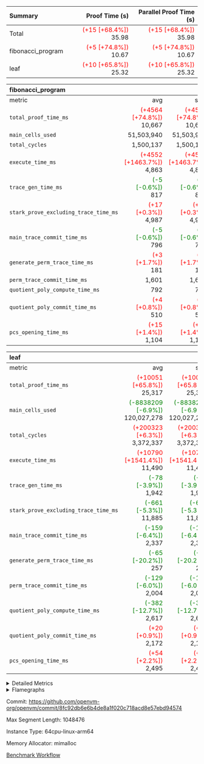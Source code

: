 | Summary | Proof Time (s) | Parallel Proof Time (s) |
|:---|---:|---:|
| Total | <span style='color: red'>(+15 [+68.4%])</span> 35.98 | <span style='color: red'>(+15 [+68.4%])</span> 35.98 |
| fibonacci_program | <span style='color: red'>(+5 [+74.8%])</span> 10.67 | <span style='color: red'>(+5 [+74.8%])</span> 10.67 |
| leaf | <span style='color: red'>(+10 [+65.8%])</span> 25.32 | <span style='color: red'>(+10 [+65.8%])</span> 25.32 |


| fibonacci_program |||||
|:---|---:|---:|---:|---:|
|metric|avg|sum|max|min|
| `total_proof_time_ms ` | <span style='color: red'>(+4564 [+74.8%])</span> 10,667 | <span style='color: red'>(+4564 [+74.8%])</span> 10,667 | <span style='color: red'>(+4564 [+74.8%])</span> 10,667 | <span style='color: red'>(+4564 [+74.8%])</span> 10,667 |
| `main_cells_used     ` |  51,503,940 |  51,503,940 |  51,503,940 |  51,503,940 |
| `total_cycles        ` |  1,500,137 |  1,500,137 |  1,500,137 |  1,500,137 |
| `execute_time_ms     ` | <span style='color: red'>(+4552 [+1463.7%])</span> 4,863 | <span style='color: red'>(+4552 [+1463.7%])</span> 4,863 | <span style='color: red'>(+4552 [+1463.7%])</span> 4,863 | <span style='color: red'>(+4552 [+1463.7%])</span> 4,863 |
| `trace_gen_time_ms   ` | <span style='color: green'>(-5 [-0.6%])</span> 817 | <span style='color: green'>(-5 [-0.6%])</span> 817 | <span style='color: green'>(-5 [-0.6%])</span> 817 | <span style='color: green'>(-5 [-0.6%])</span> 817 |
| `stark_prove_excluding_trace_time_ms` | <span style='color: red'>(+17 [+0.3%])</span> 4,987 | <span style='color: red'>(+17 [+0.3%])</span> 4,987 | <span style='color: red'>(+17 [+0.3%])</span> 4,987 | <span style='color: red'>(+17 [+0.3%])</span> 4,987 |
| `main_trace_commit_time_ms` | <span style='color: green'>(-5 [-0.6%])</span> 796 | <span style='color: green'>(-5 [-0.6%])</span> 796 | <span style='color: green'>(-5 [-0.6%])</span> 796 | <span style='color: green'>(-5 [-0.6%])</span> 796 |
| `generate_perm_trace_time_ms` | <span style='color: red'>(+3 [+1.7%])</span> 181 | <span style='color: red'>(+3 [+1.7%])</span> 181 | <span style='color: red'>(+3 [+1.7%])</span> 181 | <span style='color: red'>(+3 [+1.7%])</span> 181 |
| `perm_trace_commit_time_ms` |  1,601 |  1,601 |  1,601 |  1,601 |
| `quotient_poly_compute_time_ms` |  792 |  792 |  792 |  792 |
| `quotient_poly_commit_time_ms` | <span style='color: red'>(+4 [+0.8%])</span> 510 | <span style='color: red'>(+4 [+0.8%])</span> 510 | <span style='color: red'>(+4 [+0.8%])</span> 510 | <span style='color: red'>(+4 [+0.8%])</span> 510 |
| `pcs_opening_time_ms ` | <span style='color: red'>(+15 [+1.4%])</span> 1,104 | <span style='color: red'>(+15 [+1.4%])</span> 1,104 | <span style='color: red'>(+15 [+1.4%])</span> 1,104 | <span style='color: red'>(+15 [+1.4%])</span> 1,104 |

| leaf |||||
|:---|---:|---:|---:|---:|
|metric|avg|sum|max|min|
| `total_proof_time_ms ` | <span style='color: red'>(+10051 [+65.8%])</span> 25,317 | <span style='color: red'>(+10051 [+65.8%])</span> 25,317 | <span style='color: red'>(+10051 [+65.8%])</span> 25,317 | <span style='color: red'>(+10051 [+65.8%])</span> 25,317 |
| `main_cells_used     ` | <span style='color: green'>(-8838209 [-6.9%])</span> 120,027,278 | <span style='color: green'>(-8838209 [-6.9%])</span> 120,027,278 | <span style='color: green'>(-8838209 [-6.9%])</span> 120,027,278 | <span style='color: green'>(-8838209 [-6.9%])</span> 120,027,278 |
| `total_cycles        ` | <span style='color: red'>(+200323 [+6.3%])</span> 3,372,337 | <span style='color: red'>(+200323 [+6.3%])</span> 3,372,337 | <span style='color: red'>(+200323 [+6.3%])</span> 3,372,337 | <span style='color: red'>(+200323 [+6.3%])</span> 3,372,337 |
| `execute_time_ms     ` | <span style='color: red'>(+10790 [+1541.4%])</span> 11,490 | <span style='color: red'>(+10790 [+1541.4%])</span> 11,490 | <span style='color: red'>(+10790 [+1541.4%])</span> 11,490 | <span style='color: red'>(+10790 [+1541.4%])</span> 11,490 |
| `trace_gen_time_ms   ` | <span style='color: green'>(-78 [-3.9%])</span> 1,942 | <span style='color: green'>(-78 [-3.9%])</span> 1,942 | <span style='color: green'>(-78 [-3.9%])</span> 1,942 | <span style='color: green'>(-78 [-3.9%])</span> 1,942 |
| `stark_prove_excluding_trace_time_ms` | <span style='color: green'>(-661 [-5.3%])</span> 11,885 | <span style='color: green'>(-661 [-5.3%])</span> 11,885 | <span style='color: green'>(-661 [-5.3%])</span> 11,885 | <span style='color: green'>(-661 [-5.3%])</span> 11,885 |
| `main_trace_commit_time_ms` | <span style='color: green'>(-159 [-6.4%])</span> 2,337 | <span style='color: green'>(-159 [-6.4%])</span> 2,337 | <span style='color: green'>(-159 [-6.4%])</span> 2,337 | <span style='color: green'>(-159 [-6.4%])</span> 2,337 |
| `generate_perm_trace_time_ms` | <span style='color: green'>(-65 [-20.2%])</span> 257 | <span style='color: green'>(-65 [-20.2%])</span> 257 | <span style='color: green'>(-65 [-20.2%])</span> 257 | <span style='color: green'>(-65 [-20.2%])</span> 257 |
| `perm_trace_commit_time_ms` | <span style='color: green'>(-129 [-6.0%])</span> 2,004 | <span style='color: green'>(-129 [-6.0%])</span> 2,004 | <span style='color: green'>(-129 [-6.0%])</span> 2,004 | <span style='color: green'>(-129 [-6.0%])</span> 2,004 |
| `quotient_poly_compute_time_ms` | <span style='color: green'>(-382 [-12.7%])</span> 2,617 | <span style='color: green'>(-382 [-12.7%])</span> 2,617 | <span style='color: green'>(-382 [-12.7%])</span> 2,617 | <span style='color: green'>(-382 [-12.7%])</span> 2,617 |
| `quotient_poly_commit_time_ms` | <span style='color: red'>(+20 [+0.9%])</span> 2,172 | <span style='color: red'>(+20 [+0.9%])</span> 2,172 | <span style='color: red'>(+20 [+0.9%])</span> 2,172 | <span style='color: red'>(+20 [+0.9%])</span> 2,172 |
| `pcs_opening_time_ms ` | <span style='color: red'>(+54 [+2.2%])</span> 2,495 | <span style='color: red'>(+54 [+2.2%])</span> 2,495 | <span style='color: red'>(+54 [+2.2%])</span> 2,495 | <span style='color: red'>(+54 [+2.2%])</span> 2,495 |



<details>
<summary>Detailed Metrics</summary>

| group | num_segments | keygen_time_ms | commit_exe_time_ms |
| --- | --- | --- | --- |
| fibonacci_program | 1 | 348 | 6 | 

| group | air_name | quotient_deg | interactions | constraints |
| --- | --- | --- | --- | --- |
| fibonacci_program | AccessAdapterAir<16> | 2 | 5 | 14 | 
| fibonacci_program | AccessAdapterAir<2> | 2 | 5 | 14 | 
| fibonacci_program | AccessAdapterAir<32> | 2 | 5 | 14 | 
| fibonacci_program | AccessAdapterAir<4> | 2 | 5 | 14 | 
| fibonacci_program | AccessAdapterAir<64> | 2 | 5 | 14 | 
| fibonacci_program | AccessAdapterAir<8> | 2 | 5 | 14 | 
| fibonacci_program | BitwiseOperationLookupAir<8> | 2 | 2 | 4 | 
| fibonacci_program | MemoryMerkleAir<8> | 2 | 4 | 40 | 
| fibonacci_program | PersistentBoundaryAir<8> | 2 | 3 | 6 | 
| fibonacci_program | PhantomAir | 2 | 3 | 5 | 
| fibonacci_program | Poseidon2PeripheryAir<BabyBearParameters>, 1> | 2 | 1 | 286 | 
| fibonacci_program | ProgramAir | 1 | 1 | 4 | 
| fibonacci_program | RangeTupleCheckerAir<2> | 1 | 1 | 4 | 
| fibonacci_program | VariableRangeCheckerAir | 1 | 1 | 4 | 
| fibonacci_program | VmAirWrapper<Rv32BaseAluAdapterAir, BaseAluCoreAir<4, 8> | 2 | 19 | 43 | 
| fibonacci_program | VmAirWrapper<Rv32BaseAluAdapterAir, LessThanCoreAir<4, 8> | 2 | 17 | 39 | 
| fibonacci_program | VmAirWrapper<Rv32BaseAluAdapterAir, ShiftCoreAir<4, 8> | 2 | 23 | 90 | 
| fibonacci_program | VmAirWrapper<Rv32BranchAdapterAir, BranchEqualCoreAir<4> | 2 | 11 | 25 | 
| fibonacci_program | VmAirWrapper<Rv32BranchAdapterAir, BranchLessThanCoreAir<4, 8> | 2 | 13 | 41 | 
| fibonacci_program | VmAirWrapper<Rv32CondRdWriteAdapterAir, Rv32JalLuiCoreAir> | 2 | 10 | 22 | 
| fibonacci_program | VmAirWrapper<Rv32HintStoreAdapterAir, Rv32HintStoreCoreAir> | 2 | 15 | 17 | 
| fibonacci_program | VmAirWrapper<Rv32JalrAdapterAir, Rv32JalrCoreAir> | 2 | 16 | 20 | 
| fibonacci_program | VmAirWrapper<Rv32LoadStoreAdapterAir, LoadSignExtendCoreAir<4, 8> | 2 | 18 | 33 | 
| fibonacci_program | VmAirWrapper<Rv32LoadStoreAdapterAir, LoadStoreCoreAir<4> | 2 | 17 | 38 | 
| fibonacci_program | VmAirWrapper<Rv32MultAdapterAir, DivRemCoreAir<4, 8> | 2 | 25 | 88 | 
| fibonacci_program | VmAirWrapper<Rv32MultAdapterAir, MulHCoreAir<4, 8> | 2 | 24 | 38 | 
| fibonacci_program | VmAirWrapper<Rv32MultAdapterAir, MultiplicationCoreAir<4, 8> | 2 | 19 | 26 | 
| fibonacci_program | VmAirWrapper<Rv32RdWriteAdapterAir, Rv32AuipcCoreAir> | 2 | 11 | 15 | 
| fibonacci_program | VmConnectorAir | 2 | 3 | 9 | 
| leaf | AccessAdapterAir<2> | 4 | 5 | 12 | 
| leaf | AccessAdapterAir<4> | 4 | 5 | 12 | 
| leaf | AccessAdapterAir<8> | 4 | 5 | 12 | 
| leaf | FriReducedOpeningAir | 4 | 35 | 59 | 
| leaf | NativePoseidon2Air<BabyBearParameters>, 1> | 4 | 31 | 302 | 
| leaf | PhantomAir | 4 | 3 | 4 | 
| leaf | ProgramAir | 1 | 1 | 4 | 
| leaf | VariableRangeCheckerAir | 1 | 1 | 4 | 
| leaf | VmAirWrapper<BranchNativeAdapterAir, BranchEqualCoreAir<1> | 2 | 11 | 23 | 
| leaf | VmAirWrapper<JalNativeAdapterAir, JalCoreAir> | 4 | 7 | 6 | 
| leaf | VmAirWrapper<NativeAdapterAir<2, 0>, PublicValuesCoreAir> | 4 | 11 | 23 | 
| leaf | VmAirWrapper<NativeAdapterAir<2, 1>, FieldArithmeticCoreAir> | 4 | 15 | 23 | 
| leaf | VmAirWrapper<NativeLoadStoreAdapterAir<1>, NativeLoadStoreCoreAir<1> | 4 | 15 | 24 | 
| leaf | VmAirWrapper<NativeVectorizedAdapterAir<4>, FieldExtensionCoreAir> | 4 | 15 | 23 | 
| leaf | VmConnectorAir | 4 | 3 | 8 | 
| leaf | VolatileBoundaryAir | 4 | 4 | 16 | 

| group | air_name | dsl_ir | idx | opcode | cells_used |
| --- | --- | --- | --- | --- | --- |
| leaf | <BranchNativeAdapterAir,BranchEqualCoreAir<1>> | AssertEqE | 0 | BNE | 5,704 | 
| leaf | <BranchNativeAdapterAir,BranchEqualCoreAir<1>> | AssertEqEI | 0 | BNE | 92 | 
| leaf | <BranchNativeAdapterAir,BranchEqualCoreAir<1>> | AssertEqF | 0 | BNE | 248,216 | 
| leaf | <BranchNativeAdapterAir,BranchEqualCoreAir<1>> | AssertEqV | 0 | BNE | 24,679 | 
| leaf | <BranchNativeAdapterAir,BranchEqualCoreAir<1>> | AssertEqVI | 0 | BNE | 5,543 | 
| leaf | <BranchNativeAdapterAir,BranchEqualCoreAir<1>> | AssertNeVI | 0 | BEQ | 23 | 
| leaf | <BranchNativeAdapterAir,BranchEqualCoreAir<1>> | For | 0 | BNE | 3,140,903 | 
| leaf | <BranchNativeAdapterAir,BranchEqualCoreAir<1>> | IfEq | 0 | BNE | 2,110,112 | 
| leaf | <BranchNativeAdapterAir,BranchEqualCoreAir<1>> | IfEqI | 0 | BNE | 1,557,790 | 
| leaf | <BranchNativeAdapterAir,BranchEqualCoreAir<1>> | IfNe | 0 | BEQ | 408,043 | 
| leaf | <BranchNativeAdapterAir,BranchEqualCoreAir<1>> | IfNeI | 0 | BEQ | 21,643 | 
| leaf | <BranchNativeAdapterAir,BranchEqualCoreAir<1>> | ZipFor | 0 | BNE | 7,132,714 | 
| leaf | <JalNativeAdapterAir,JalCoreAir> |  | 0 | JAL | 10 | 
| leaf | <JalNativeAdapterAir,JalCoreAir> | For | 0 | JAL | 121,580 | 
| leaf | <JalNativeAdapterAir,JalCoreAir> | IfEqI | 0 | JAL | 301,190 | 
| leaf | <JalNativeAdapterAir,JalCoreAir> | IfNe | 0 | JAL | 10 | 
| leaf | <JalNativeAdapterAir,JalCoreAir> | ZipFor | 0 | JAL | 326,740 | 
| leaf | <NativeAdapterAir<2, 0>,PublicValuesCoreAir> | Publish | 0 | PUBLISH | 828 | 
| leaf | <NativeAdapterAir<2, 1>,FieldArithmeticCoreAir> | AddEFI | 0 | ADD | 18,480 | 
| leaf | <NativeAdapterAir<2, 1>,FieldArithmeticCoreAir> | AddEI | 0 | ADD | 829,560 | 
| leaf | <NativeAdapterAir<2, 1>,FieldArithmeticCoreAir> | AddF | 0 | ADD | 39,990 | 
| leaf | <NativeAdapterAir<2, 1>,FieldArithmeticCoreAir> | AddFI | 0 | ADD | 1,298,040 | 
| leaf | <NativeAdapterAir<2, 1>,FieldArithmeticCoreAir> | AddV | 0 | ADD | 2,181,540 | 
| leaf | <NativeAdapterAir<2, 1>,FieldArithmeticCoreAir> | AddVI | 0 | ADD | 8,243,340 | 
| leaf | <NativeAdapterAir<2, 1>,FieldArithmeticCoreAir> | Alloc | 0 | ADD | 1,720,860 | 
| leaf | <NativeAdapterAir<2, 1>,FieldArithmeticCoreAir> | Alloc | 0 | MUL | 1,024,500 | 
| leaf | <NativeAdapterAir<2, 1>,FieldArithmeticCoreAir> | CastFV | 0 | ADD | 30 | 
| leaf | <NativeAdapterAir<2, 1>,FieldArithmeticCoreAir> | DivFIN | 0 | DIV | 3,840 | 
| leaf | <NativeAdapterAir<2, 1>,FieldArithmeticCoreAir> | For | 0 | ADD | 3,732,090 | 
| leaf | <NativeAdapterAir<2, 1>,FieldArithmeticCoreAir> | LoadE | 0 | ADD | 332,640 | 
| leaf | <NativeAdapterAir<2, 1>,FieldArithmeticCoreAir> | LoadE | 0 | MUL | 332,640 | 
| leaf | <NativeAdapterAir<2, 1>,FieldArithmeticCoreAir> | LoadF | 0 | ADD | 345,360 | 
| leaf | <NativeAdapterAir<2, 1>,FieldArithmeticCoreAir> | LoadF | 0 | MUL | 236,490 | 
| leaf | <NativeAdapterAir<2, 1>,FieldArithmeticCoreAir> | LoadHeapPtr | 0 | ADD | 30 | 
| leaf | <NativeAdapterAir<2, 1>,FieldArithmeticCoreAir> | LoadV | 0 | ADD | 1,378,470 | 
| leaf | <NativeAdapterAir<2, 1>,FieldArithmeticCoreAir> | LoadV | 0 | MUL | 1,146,180 | 
| leaf | <NativeAdapterAir<2, 1>,FieldArithmeticCoreAir> | MulEF | 0 | MUL | 113,760 | 
| leaf | <NativeAdapterAir<2, 1>,FieldArithmeticCoreAir> | MulEFI | 0 | MUL | 15,000 | 
| leaf | <NativeAdapterAir<2, 1>,FieldArithmeticCoreAir> | MulF | 0 | MUL | 2,510,010 | 
| leaf | <NativeAdapterAir<2, 1>,FieldArithmeticCoreAir> | MulFI | 0 | MUL | 40,590 | 
| leaf | <NativeAdapterAir<2, 1>,FieldArithmeticCoreAir> | MulVI | 0 | MUL | 1,144,620 | 
| leaf | <NativeAdapterAir<2, 1>,FieldArithmeticCoreAir> | NegE | 0 | MUL | 5,160 | 
| leaf | <NativeAdapterAir<2, 1>,FieldArithmeticCoreAir> | StoreE | 0 | ADD | 231,840 | 
| leaf | <NativeAdapterAir<2, 1>,FieldArithmeticCoreAir> | StoreE | 0 | MUL | 231,840 | 
| leaf | <NativeAdapterAir<2, 1>,FieldArithmeticCoreAir> | StoreF | 0 | ADD | 234,870 | 
| leaf | <NativeAdapterAir<2, 1>,FieldArithmeticCoreAir> | StoreF | 0 | MUL | 21,960 | 
| leaf | <NativeAdapterAir<2, 1>,FieldArithmeticCoreAir> | StoreHeapPtr | 0 | ADD | 30 | 
| leaf | <NativeAdapterAir<2, 1>,FieldArithmeticCoreAir> | StoreV | 0 | ADD | 612,480 | 
| leaf | <NativeAdapterAir<2, 1>,FieldArithmeticCoreAir> | StoreV | 0 | MUL | 495,060 | 
| leaf | <NativeAdapterAir<2, 1>,FieldArithmeticCoreAir> | SubEF | 0 | SUB | 161,820 | 
| leaf | <NativeAdapterAir<2, 1>,FieldArithmeticCoreAir> | SubEFI | 0 | ADD | 10,320 | 
| leaf | <NativeAdapterAir<2, 1>,FieldArithmeticCoreAir> | SubEI | 0 | ADD | 12,960 | 
| leaf | <NativeAdapterAir<2, 1>,FieldArithmeticCoreAir> | SubFI | 0 | SUB | 39,990 | 
| leaf | <NativeAdapterAir<2, 1>,FieldArithmeticCoreAir> | SubV | 0 | SUB | 446,640 | 
| leaf | <NativeAdapterAir<2, 1>,FieldArithmeticCoreAir> | SubVI | 0 | SUB | 30,000 | 
| leaf | <NativeAdapterAir<2, 1>,FieldArithmeticCoreAir> | SubVIN | 0 | SUB | 25,200 | 
| leaf | <NativeAdapterAir<2, 1>,FieldArithmeticCoreAir> | UnsafeCastVF | 0 | ADD | 600 | 
| leaf | <NativeAdapterAir<2, 1>,FieldArithmeticCoreAir> | ZipFor | 0 | ADD | 9,880,020 | 
| leaf | <NativeLoadStoreAdapterAir<1>,NativeLoadStoreCoreAir<1>> |  | 0 | STOREW | 31 | 
| leaf | <NativeLoadStoreAdapterAir<1>,NativeLoadStoreCoreAir<1>> | AddEFFI | 0 | LOADW | 5,456 | 
| leaf | <NativeLoadStoreAdapterAir<1>,NativeLoadStoreCoreAir<1>> | AddEFFI | 0 | STOREW | 16,368 | 
| leaf | <NativeLoadStoreAdapterAir<1>,NativeLoadStoreCoreAir<1>> | Alloc | 0 | LOADW | 1,778,222 | 
| leaf | <NativeLoadStoreAdapterAir<1>,NativeLoadStoreCoreAir<1>> | DivEIN | 0 | STOREW | 6,696 | 
| leaf | <NativeLoadStoreAdapterAir<1>,NativeLoadStoreCoreAir<1>> | For | 0 | LOADW | 280,147 | 
| leaf | <NativeLoadStoreAdapterAir<1>,NativeLoadStoreCoreAir<1>> | For | 0 | STOREW | 96,751 | 
| leaf | <NativeLoadStoreAdapterAir<1>,NativeLoadStoreCoreAir<1>> | ImmE | 0 | STOREW | 99,448 | 
| leaf | <NativeLoadStoreAdapterAir<1>,NativeLoadStoreCoreAir<1>> | ImmF | 0 | STOREW | 1,448,971 | 
| leaf | <NativeLoadStoreAdapterAir<1>,NativeLoadStoreCoreAir<1>> | ImmV | 0 | STOREW | 601,958 | 
| leaf | <NativeLoadStoreAdapterAir<1>,NativeLoadStoreCoreAir<1>> | LoadE | 0 | LOADW | 2,710,392 | 
| leaf | <NativeLoadStoreAdapterAir<1>,NativeLoadStoreCoreAir<1>> | LoadF | 0 | LOADW | 3,405,474 | 
| leaf | <NativeLoadStoreAdapterAir<1>,NativeLoadStoreCoreAir<1>> | LoadV | 0 | LOADW | 7,570,386 | 
| leaf | <NativeLoadStoreAdapterAir<1>,NativeLoadStoreCoreAir<1>> | MulEI | 0 | STOREW | 189,224 | 
| leaf | <NativeLoadStoreAdapterAir<1>,NativeLoadStoreCoreAir<1>> | StoreE | 0 | STOREW | 1,823,172 | 
| leaf | <NativeLoadStoreAdapterAir<1>,NativeLoadStoreCoreAir<1>> | StoreF | 0 | STOREW | 3,384,704 | 
| leaf | <NativeLoadStoreAdapterAir<1>,NativeLoadStoreCoreAir<1>> | StoreHintWord | 0 | SHINTW | 7,118,964 | 
| leaf | <NativeLoadStoreAdapterAir<1>,NativeLoadStoreCoreAir<1>> | StoreV | 0 | STOREW | 2,021,448 | 
| leaf | <NativeLoadStoreAdapterAir<1>,NativeLoadStoreCoreAir<1>> | SubEF | 0 | LOADW | 501,642 | 
| leaf | <NativeLoadStoreAdapterAir<1>,NativeLoadStoreCoreAir<1>> | ZipFor | 0 | LOADW | 1,255,097 | 
| leaf | <NativeVectorizedAdapterAir<4>,FieldExtensionCoreAir> | AddE | 0 | FE4ADD | 497,320 | 
| leaf | <NativeVectorizedAdapterAir<4>,FieldExtensionCoreAir> | DivE | 0 | BBE4DIV | 248,560 | 
| leaf | <NativeVectorizedAdapterAir<4>,FieldExtensionCoreAir> | DivEIN | 0 | BBE4DIV | 2,160 | 
| leaf | <NativeVectorizedAdapterAir<4>,FieldExtensionCoreAir> | MulE | 0 | BBE4MUL | 341,400 | 
| leaf | <NativeVectorizedAdapterAir<4>,FieldExtensionCoreAir> | MulEI | 0 | BBE4MUL | 61,040 | 
| leaf | <NativeVectorizedAdapterAir<4>,FieldExtensionCoreAir> | SubE | 0 | FE4SUB | 132,240 | 
| leaf | Arc<BabyBearParameters>, 1> | Poseidon2CompressBabyBear | 0 | COMP_POS2 | 6,025,620 | 
| leaf | Arc<BabyBearParameters>, 1> | Poseidon2PermuteBabyBear | 0 | PERM_POS2 | 3,218,652 | 
| leaf | FriReducedOpeningAir | FriReducedOpening | 0 | FRI_REDUCED_OPENING | 7,547,904 | 
| leaf | PhantomAir | CT-ExtractPublicValuesCommit | 0 | PHANTOM | 12 | 
| leaf | PhantomAir | CT-InitializePcsConst | 0 | PHANTOM | 12 | 
| leaf | PhantomAir | CT-ReadProofsFromInput | 0 | PHANTOM | 12 | 
| leaf | PhantomAir | CT-VerifyProofs | 0 | PHANTOM | 12 | 
| leaf | PhantomAir | CT-compute-reduced-opening | 0 | PHANTOM | 4,032 | 
| leaf | PhantomAir | CT-exp-reverse-bits-len | 0 | PHANTOM | 41,328 | 
| leaf | PhantomAir | CT-poseidon2-hash | 0 | PHANTOM | 23,688 | 
| leaf | PhantomAir | CT-poseidon2-hash-ext | 0 | PHANTOM | 10,080 | 
| leaf | PhantomAir | CT-poseidon2-hash-setup | 0 | PHANTOM | 744,912 | 
| leaf | PhantomAir | CT-single-reduced-opening-eval | 0 | PHANTOM | 64,008 | 
| leaf | PhantomAir | CT-stage-c-build-rounds | 0 | PHANTOM | 12 | 
| leaf | PhantomAir | CT-stage-d-verifier-verify | 0 | PHANTOM | 12 | 
| leaf | PhantomAir | CT-stage-d-verify-pcs | 0 | PHANTOM | 12 | 
| leaf | PhantomAir | CT-stage-e-verify-constraints | 0 | PHANTOM | 12 | 
| leaf | PhantomAir | CT-verify-batch | 0 | PHANTOM | 4,032 | 
| leaf | PhantomAir | CT-verify-batch-ext | 0 | PHANTOM | 10,080 | 
| leaf | PhantomAir | CT-verify-batch-reduce-fast | 0 | PHANTOM | 33,768 | 
| leaf | PhantomAir | CT-verify-batch-reduce-fast-setup | 0 | PHANTOM | 33,768 | 
| leaf | PhantomAir | CT-verify-query | 0 | PHANTOM | 504 | 
| leaf | PhantomAir | HintBitsF | 0 | PHANTOM | 258 | 
| leaf | PhantomAir | HintInputVec | 0 | PHANTOM | 139,272 | 

| group | air_name | dsl_ir | opcode | segment | cells_used |
| --- | --- | --- | --- | --- | --- |
| fibonacci_program | <Rv32BaseAluAdapterAir,BaseAluCoreAir<4, 8>> |  | ADD | 0 | 32,401,620 | 
| fibonacci_program | <Rv32BaseAluAdapterAir,BaseAluCoreAir<4, 8>> |  | AND | 0 | 72 | 
| fibonacci_program | <Rv32BaseAluAdapterAir,BaseAluCoreAir<4, 8>> |  | OR | 0 | 36 | 
| fibonacci_program | <Rv32BaseAluAdapterAir,BaseAluCoreAir<4, 8>> |  | SUB | 0 | 144 | 
| fibonacci_program | <Rv32BaseAluAdapterAir,BaseAluCoreAir<4, 8>> |  | XOR | 0 | 72 | 
| fibonacci_program | <Rv32BaseAluAdapterAir,LessThanCoreAir<4, 8>> |  | SLTU | 0 | 11,100,074 | 
| fibonacci_program | <Rv32BaseAluAdapterAir,ShiftCoreAir<4, 8>> |  | SLL | 0 | 106 | 
| fibonacci_program | <Rv32BranchAdapterAir,BranchEqualCoreAir<4>> |  | BEQ | 0 | 2,600,104 | 
| fibonacci_program | <Rv32BranchAdapterAir,BranchEqualCoreAir<4>> |  | BNE | 0 | 2,600,130 | 
| fibonacci_program | <Rv32BranchAdapterAir,BranchLessThanCoreAir<4, 8>> |  | BGEU | 0 | 96 | 
| fibonacci_program | <Rv32BranchAdapterAir,BranchLessThanCoreAir<4, 8>> |  | BLTU | 0 | 64 | 
| fibonacci_program | <Rv32CondRdWriteAdapterAir,Rv32JalLuiCoreAir> |  | JAL | 0 | 1,800,018 | 
| fibonacci_program | <Rv32CondRdWriteAdapterAir,Rv32JalLuiCoreAir> |  | LUI | 0 | 162 | 
| fibonacci_program | <Rv32HintStoreAdapterAir,Rv32HintStoreCoreAir> |  | HINT_STOREW | 0 | 78 | 
| fibonacci_program | <Rv32JalrAdapterAir,Rv32JalrCoreAir> |  | JALR | 0 | 364 | 
| fibonacci_program | <Rv32LoadStoreAdapterAir,LoadStoreCoreAir<4>> |  | LOADW | 0 | 520 | 
| fibonacci_program | <Rv32LoadStoreAdapterAir,LoadStoreCoreAir<4>> |  | STOREW | 0 | 600 | 
| fibonacci_program | <Rv32RdWriteAdapterAir,Rv32AuipcCoreAir> |  | AUIPC | 0 | 168 | 
| fibonacci_program | PhantomAir |  | PHANTOM | 0 | 12 | 

| group | air_name | idx | rows | prep_cols | perm_cols | main_cols | cells |
| --- | --- | --- | --- | --- | --- | --- | --- |
| leaf | AccessAdapterAir<2> | 0 | 524,288 |  | 16 | 11 | 14,155,776 | 
| leaf | AccessAdapterAir<4> | 0 | 262,144 |  | 16 | 13 | 7,602,176 | 
| leaf | AccessAdapterAir<8> | 0 | 65,536 |  | 16 | 17 | 2,162,688 | 
| leaf | FriReducedOpeningAir | 0 | 131,072 |  | 76 | 64 | 18,350,080 | 
| leaf | NativePoseidon2Air<BabyBearParameters>, 1> | 0 | 32,768 |  | 36 | 348 | 12,582,912 | 
| leaf | PhantomAir | 0 | 262,144 |  | 8 | 6 | 3,670,016 | 
| leaf | ProgramAir | 0 | 131,072 |  | 8 | 10 | 2,359,296 | 
| leaf | VariableRangeCheckerAir | 0 | 262,144 | 2 | 8 | 1 | 2,359,296 | 
| leaf | VmAirWrapper<BranchNativeAdapterAir, BranchEqualCoreAir<1> | 0 | 1,048,576 |  | 28 | 23 | 53,477,376 | 
| leaf | VmAirWrapper<JalNativeAdapterAir, JalCoreAir> | 0 | 131,072 |  | 12 | 10 | 2,883,584 | 
| leaf | VmAirWrapper<NativeAdapterAir<2, 0>, PublicValuesCoreAir> | 0 | 64 |  | 16 | 23 | 2,496 | 
| leaf | VmAirWrapper<NativeAdapterAir<2, 1>, FieldArithmeticCoreAir> | 0 | 2,097,152 |  | 20 | 30 | 104,857,600 | 
| leaf | VmAirWrapper<NativeLoadStoreAdapterAir<1>, NativeLoadStoreCoreAir<1> | 0 | 2,097,152 |  | 20 | 31 | 106,954,752 | 
| leaf | VmAirWrapper<NativeVectorizedAdapterAir<4>, FieldExtensionCoreAir> | 0 | 32,768 |  | 20 | 40 | 1,966,080 | 
| leaf | VmConnectorAir | 0 | 2 | 1 | 8 | 4 | 24 | 
| leaf | VolatileBoundaryAir | 0 | 524,288 |  | 8 | 11 | 9,961,472 | 

| group | air_name | segment | rows | prep_cols | perm_cols | main_cols | cells |
| --- | --- | --- | --- | --- | --- | --- | --- |
| fibonacci_program | AccessAdapterAir<8> | 0 | 64 |  | 24 | 17 | 2,624 | 
| fibonacci_program | BitwiseOperationLookupAir<8> | 0 | 65,536 | 3 | 8 | 2 | 655,360 | 
| fibonacci_program | MemoryMerkleAir<8> | 0 | 512 |  | 20 | 32 | 26,624 | 
| fibonacci_program | PersistentBoundaryAir<8> | 0 | 64 |  | 12 | 20 | 2,048 | 
| fibonacci_program | PhantomAir | 0 | 2 |  | 12 | 6 | 36 | 
| fibonacci_program | Poseidon2PeripheryAir<BabyBearParameters>, 1> | 0 | 256 |  | 8 | 300 | 78,848 | 
| fibonacci_program | ProgramAir | 0 | 4,096 |  | 8 | 10 | 73,728 | 
| fibonacci_program | RangeTupleCheckerAir<2> | 0 | 524,288 | 2 | 8 | 1 | 4,718,592 | 
| fibonacci_program | VariableRangeCheckerAir | 0 | 262,144 | 2 | 8 | 1 | 2,359,296 | 
| fibonacci_program | VmAirWrapper<Rv32BaseAluAdapterAir, BaseAluCoreAir<4, 8> | 0 | 1,048,576 |  | 80 | 36 | 121,634,816 | 
| fibonacci_program | VmAirWrapper<Rv32BaseAluAdapterAir, LessThanCoreAir<4, 8> | 0 | 524,288 |  | 40 | 37 | 40,370,176 | 
| fibonacci_program | VmAirWrapper<Rv32BaseAluAdapterAir, ShiftCoreAir<4, 8> | 0 | 2 |  | 52 | 53 | 210 | 
| fibonacci_program | VmAirWrapper<Rv32BranchAdapterAir, BranchEqualCoreAir<4> | 0 | 262,144 |  | 48 | 26 | 19,398,656 | 
| fibonacci_program | VmAirWrapper<Rv32BranchAdapterAir, BranchLessThanCoreAir<4, 8> | 0 | 8 |  | 56 | 32 | 704 | 
| fibonacci_program | VmAirWrapper<Rv32CondRdWriteAdapterAir, Rv32JalLuiCoreAir> | 0 | 131,072 |  | 44 | 18 | 8,126,464 | 
| fibonacci_program | VmAirWrapper<Rv32HintStoreAdapterAir, Rv32HintStoreCoreAir> | 0 | 4 |  | 36 | 26 | 248 | 
| fibonacci_program | VmAirWrapper<Rv32JalrAdapterAir, Rv32JalrCoreAir> | 0 | 16 |  | 36 | 28 | 1,024 | 
| fibonacci_program | VmAirWrapper<Rv32LoadStoreAdapterAir, LoadStoreCoreAir<4> | 0 | 32 |  | 72 | 40 | 3,584 | 
| fibonacci_program | VmAirWrapper<Rv32RdWriteAdapterAir, Rv32AuipcCoreAir> | 0 | 16 |  | 28 | 21 | 784 | 
| fibonacci_program | VmConnectorAir | 0 | 2 | 1 | 12 | 4 | 32 | 

| group | chip_name | idx | rows_used |
| --- | --- | --- | --- |
| leaf | <BranchNativeAdapterAir,BranchEqualCoreAir<1>> | 0 | 637,194 | 
| leaf | <JalNativeAdapterAir,JalCoreAir> | 0 | 74,953 | 
| leaf | <NativeAdapterAir<2, 0>,PublicValuesCoreAir> | 0 | 36 | 
| leaf | <NativeAdapterAir<2, 1>,FieldArithmeticCoreAir> | 0 | 1,304,295 | 
| leaf | <NativeLoadStoreAdapterAir<1>,NativeLoadStoreCoreAir<1>> | 0 | 1,106,922 | 
| leaf | <NativeVectorizedAdapterAir<4>,FieldExtensionCoreAir> | 0 | 32,068 | 
| leaf | AccessAdapter<2> | 0 | 368,890 | 
| leaf | AccessAdapter<4> | 0 | 184,698 | 
| leaf | AccessAdapter<8> | 0 | 55,694 | 
| leaf | Arc<BabyBearParameters>, 1> | 0 | 26,564 | 
| leaf | Boundary | 0 | 385,038 | 
| leaf | FriReducedOpeningAir | 0 | 117,936 | 
| leaf | PhantomAir | 0 | 184,971 | 
| leaf | ProgramChip | 0 | 90,072 | 
| leaf | VariableRangeCheckerAir | 0 | 262,144 | 
| leaf | VmConnectorAir | 0 | 2 | 

| group | chip_name | segment | rows_used |
| --- | --- | --- | --- |
| fibonacci_program | <Rv32BaseAluAdapterAir,BaseAluCoreAir<4, 8>> | 0 | 900,054 | 
| fibonacci_program | <Rv32BaseAluAdapterAir,LessThanCoreAir<4, 8>> | 0 | 300,002 | 
| fibonacci_program | <Rv32BaseAluAdapterAir,ShiftCoreAir<4, 8>> | 0 | 2 | 
| fibonacci_program | <Rv32BranchAdapterAir,BranchEqualCoreAir<4>> | 0 | 200,009 | 
| fibonacci_program | <Rv32BranchAdapterAir,BranchLessThanCoreAir<4, 8>> | 0 | 5 | 
| fibonacci_program | <Rv32CondRdWriteAdapterAir,Rv32JalLuiCoreAir> | 0 | 100,010 | 
| fibonacci_program | <Rv32HintStoreAdapterAir,Rv32HintStoreCoreAir> | 0 | 3 | 
| fibonacci_program | <Rv32JalrAdapterAir,Rv32JalrCoreAir> | 0 | 13 | 
| fibonacci_program | <Rv32LoadStoreAdapterAir,LoadStoreCoreAir<4>> | 0 | 28 | 
| fibonacci_program | <Rv32RdWriteAdapterAir,Rv32AuipcCoreAir> | 0 | 9 | 
| fibonacci_program | AccessAdapter<8> | 0 | 36 | 
| fibonacci_program | Arc<BabyBearParameters>, 1> | 0 | 228 | 
| fibonacci_program | BitwiseOperationLookupAir<8> | 0 | 65,536 | 
| fibonacci_program | Boundary | 0 | 36 | 
| fibonacci_program | Merkle | 0 | 280 | 
| fibonacci_program | PhantomAir | 0 | 2 | 
| fibonacci_program | ProgramChip | 0 | 3,275 | 
| fibonacci_program | RangeTupleCheckerAir<2> | 0 | 524,288 | 
| fibonacci_program | VariableRangeCheckerAir | 0 | 262,144 | 
| fibonacci_program | VmConnectorAir | 0 | 2 | 

| group | dsl_ir | idx | opcode | frequency |
| --- | --- | --- | --- | --- |
| leaf |  | 0 | JAL | 1 | 
| leaf |  | 0 | STOREW | 2 | 
| leaf | AddE | 0 | FE4ADD | 12,433 | 
| leaf | AddEFFI | 0 | LOADW | 176 | 
| leaf | AddEFFI | 0 | STOREW | 528 | 
| leaf | AddEFI | 0 | ADD | 616 | 
| leaf | AddEI | 0 | ADD | 27,652 | 
| leaf | AddF | 0 | ADD | 1,333 | 
| leaf | AddFI | 0 | ADD | 43,268 | 
| leaf | AddV | 0 | ADD | 72,718 | 
| leaf | AddVI | 0 | ADD | 274,778 | 
| leaf | Alloc | 0 | ADD | 57,362 | 
| leaf | Alloc | 0 | LOADW | 57,362 | 
| leaf | Alloc | 0 | MUL | 34,150 | 
| leaf | AssertEqE | 0 | BNE | 248 | 
| leaf | AssertEqEI | 0 | BNE | 4 | 
| leaf | AssertEqF | 0 | BNE | 10,792 | 
| leaf | AssertEqV | 0 | BNE | 1,073 | 
| leaf | AssertEqVI | 0 | BNE | 241 | 
| leaf | AssertNeVI | 0 | BEQ | 1 | 
| leaf | CT-ExtractPublicValuesCommit | 0 | PHANTOM | 2 | 
| leaf | CT-InitializePcsConst | 0 | PHANTOM | 2 | 
| leaf | CT-ReadProofsFromInput | 0 | PHANTOM | 2 | 
| leaf | CT-VerifyProofs | 0 | PHANTOM | 2 | 
| leaf | CT-compute-reduced-opening | 0 | PHANTOM | 672 | 
| leaf | CT-exp-reverse-bits-len | 0 | PHANTOM | 6,888 | 
| leaf | CT-poseidon2-hash | 0 | PHANTOM | 3,948 | 
| leaf | CT-poseidon2-hash-ext | 0 | PHANTOM | 1,680 | 
| leaf | CT-poseidon2-hash-setup | 0 | PHANTOM | 124,152 | 
| leaf | CT-single-reduced-opening-eval | 0 | PHANTOM | 10,668 | 
| leaf | CT-stage-c-build-rounds | 0 | PHANTOM | 2 | 
| leaf | CT-stage-d-verifier-verify | 0 | PHANTOM | 2 | 
| leaf | CT-stage-d-verify-pcs | 0 | PHANTOM | 2 | 
| leaf | CT-stage-e-verify-constraints | 0 | PHANTOM | 2 | 
| leaf | CT-verify-batch | 0 | PHANTOM | 672 | 
| leaf | CT-verify-batch-ext | 0 | PHANTOM | 1,680 | 
| leaf | CT-verify-batch-reduce-fast | 0 | PHANTOM | 5,628 | 
| leaf | CT-verify-batch-reduce-fast-setup | 0 | PHANTOM | 5,628 | 
| leaf | CT-verify-query | 0 | PHANTOM | 84 | 
| leaf | CastFV | 0 | ADD | 1 | 
| leaf | DivE | 0 | BBE4DIV | 6,214 | 
| leaf | DivEIN | 0 | BBE4DIV | 54 | 
| leaf | DivEIN | 0 | STOREW | 216 | 
| leaf | DivFIN | 0 | DIV | 128 | 
| leaf | For | 0 | ADD | 124,403 | 
| leaf | For | 0 | BNE | 136,561 | 
| leaf | For | 0 | JAL | 12,158 | 
| leaf | For | 0 | LOADW | 9,037 | 
| leaf | For | 0 | STOREW | 3,121 | 
| leaf | FriReducedOpening | 0 | FRI_REDUCED_OPENING | 5,334 | 
| leaf | HintBitsF | 0 | PHANTOM | 43 | 
| leaf | HintInputVec | 0 | PHANTOM | 23,212 | 
| leaf | IfEq | 0 | BNE | 91,744 | 
| leaf | IfEqI | 0 | BNE | 67,730 | 
| leaf | IfEqI | 0 | JAL | 30,119 | 
| leaf | IfNe | 0 | BEQ | 17,741 | 
| leaf | IfNe | 0 | JAL | 1 | 
| leaf | IfNeI | 0 | BEQ | 941 | 
| leaf | ImmE | 0 | STOREW | 3,208 | 
| leaf | ImmF | 0 | STOREW | 46,741 | 
| leaf | ImmV | 0 | STOREW | 19,418 | 
| leaf | LoadE | 0 | ADD | 11,088 | 
| leaf | LoadE | 0 | LOADW | 87,432 | 
| leaf | LoadE | 0 | MUL | 11,088 | 
| leaf | LoadF | 0 | ADD | 11,512 | 
| leaf | LoadF | 0 | LOADW | 109,854 | 
| leaf | LoadF | 0 | MUL | 7,883 | 
| leaf | LoadHeapPtr | 0 | ADD | 1 | 
| leaf | LoadV | 0 | ADD | 45,949 | 
| leaf | LoadV | 0 | LOADW | 244,206 | 
| leaf | LoadV | 0 | MUL | 38,206 | 
| leaf | MulE | 0 | BBE4MUL | 8,535 | 
| leaf | MulEF | 0 | MUL | 3,792 | 
| leaf | MulEFI | 0 | MUL | 500 | 
| leaf | MulEI | 0 | BBE4MUL | 1,526 | 
| leaf | MulEI | 0 | STOREW | 6,104 | 
| leaf | MulF | 0 | MUL | 83,667 | 
| leaf | MulFI | 0 | MUL | 1,353 | 
| leaf | MulVI | 0 | MUL | 38,154 | 
| leaf | NegE | 0 | MUL | 172 | 
| leaf | Poseidon2CompressBabyBear | 0 | COMP_POS2 | 17,315 | 
| leaf | Poseidon2PermuteBabyBear | 0 | PERM_POS2 | 9,249 | 
| leaf | Publish | 0 | PUBLISH | 36 | 
| leaf | StoreE | 0 | ADD | 7,728 | 
| leaf | StoreE | 0 | MUL | 7,728 | 
| leaf | StoreE | 0 | STOREW | 58,812 | 
| leaf | StoreF | 0 | ADD | 7,829 | 
| leaf | StoreF | 0 | MUL | 732 | 
| leaf | StoreF | 0 | STOREW | 109,184 | 
| leaf | StoreHeapPtr | 0 | ADD | 1 | 
| leaf | StoreHintWord | 0 | SHINTW | 229,644 | 
| leaf | StoreV | 0 | ADD | 20,416 | 
| leaf | StoreV | 0 | MUL | 16,502 | 
| leaf | StoreV | 0 | STOREW | 65,208 | 
| leaf | SubE | 0 | FE4SUB | 3,306 | 
| leaf | SubEF | 0 | LOADW | 16,182 | 
| leaf | SubEF | 0 | SUB | 5,394 | 
| leaf | SubEFI | 0 | ADD | 344 | 
| leaf | SubEI | 0 | ADD | 432 | 
| leaf | SubFI | 0 | SUB | 1,333 | 
| leaf | SubV | 0 | SUB | 14,888 | 
| leaf | SubVI | 0 | SUB | 1,000 | 
| leaf | SubVIN | 0 | SUB | 840 | 
| leaf | UnsafeCastVF | 0 | ADD | 20 | 
| leaf | ZipFor | 0 | ADD | 329,334 | 
| leaf | ZipFor | 0 | BNE | 310,118 | 
| leaf | ZipFor | 0 | JAL | 32,674 | 
| leaf | ZipFor | 0 | LOADW | 40,487 | 

| group | dsl_ir | opcode | segment | frequency |
| --- | --- | --- | --- | --- |
| fibonacci_program |  | ADD | 0 | 900,045 | 
| fibonacci_program |  | AND | 0 | 2 | 
| fibonacci_program |  | AUIPC | 0 | 9 | 
| fibonacci_program |  | BEQ | 0 | 100,004 | 
| fibonacci_program |  | BGEU | 0 | 3 | 
| fibonacci_program |  | BLTU | 0 | 2 | 
| fibonacci_program |  | BNE | 0 | 100,005 | 
| fibonacci_program |  | HINT_STOREW | 0 | 3 | 
| fibonacci_program |  | JAL | 0 | 100,001 | 
| fibonacci_program |  | JALR | 0 | 13 | 
| fibonacci_program |  | LOADW | 0 | 13 | 
| fibonacci_program |  | LUI | 0 | 9 | 
| fibonacci_program |  | OR | 0 | 1 | 
| fibonacci_program |  | PHANTOM | 0 | 2 | 
| fibonacci_program |  | SLL | 0 | 2 | 
| fibonacci_program |  | SLTU | 0 | 300,002 | 
| fibonacci_program |  | STOREW | 0 | 15 | 
| fibonacci_program |  | SUB | 0 | 4 | 
| fibonacci_program |  | XOR | 0 | 2 | 

| group | idx | trace_gen_time_ms | total_proof_time_ms | total_cycles | total_cells | stark_prove_excluding_trace_time_ms | quotient_poly_compute_time_ms | quotient_poly_commit_time_ms | perm_trace_commit_time_ms | pcs_opening_time_ms | main_trace_commit_time_ms | main_cells_used | generate_perm_trace_time_ms | execute_time_ms |
| --- | --- | --- | --- | --- | --- | --- | --- | --- | --- | --- | --- | --- | --- | --- |
| leaf | 0 | 1,942 | 25,317 | 3,372,337 | 343,345,624 | 11,885 | 2,617 | 2,172 | 2,004 | 2,495 | 2,337 | 120,027,278 | 257 | 11,490 | 

| group | segment | trace_gen_time_ms | total_proof_time_ms | total_cycles | total_cells | stark_prove_excluding_trace_time_ms | quotient_poly_compute_time_ms | quotient_poly_commit_time_ms | perm_trace_commit_time_ms | pcs_opening_time_ms | main_trace_commit_time_ms | main_cells_used | generate_perm_trace_time_ms | execute_time_ms |
| --- | --- | --- | --- | --- | --- | --- | --- | --- | --- | --- | --- | --- | --- | --- |
| fibonacci_program | 0 | 817 | 10,667 | 1,500,137 | 197,453,854 | 4,987 | 792 | 510 | 1,601 | 1,104 | 796 | 51,503,940 | 181 | 4,863 | 

</details>


<details>
<summary>Flamegraphs</summary>

[![](https://openvm-public-data-sandbox-us-east-1.s3.us-east-1.amazonaws.com/benchmark/github/flamegraphs/8fc92db6e6b4de8a1f020c718acd8e57ebd94574/fibonacci-8fc92db6e6b4de8a1f020c718acd8e57ebd94574-fibonacci_program.dsl_ir.opcode.air_name.cells_used.reverse.svg)](https://openvm-public-data-sandbox-us-east-1.s3.us-east-1.amazonaws.com/benchmark/github/flamegraphs/8fc92db6e6b4de8a1f020c718acd8e57ebd94574/fibonacci-8fc92db6e6b4de8a1f020c718acd8e57ebd94574-fibonacci_program.dsl_ir.opcode.air_name.cells_used.reverse.svg)
[![](https://openvm-public-data-sandbox-us-east-1.s3.us-east-1.amazonaws.com/benchmark/github/flamegraphs/8fc92db6e6b4de8a1f020c718acd8e57ebd94574/fibonacci-8fc92db6e6b4de8a1f020c718acd8e57ebd94574-fibonacci_program.dsl_ir.opcode.air_name.cells_used.svg)](https://openvm-public-data-sandbox-us-east-1.s3.us-east-1.amazonaws.com/benchmark/github/flamegraphs/8fc92db6e6b4de8a1f020c718acd8e57ebd94574/fibonacci-8fc92db6e6b4de8a1f020c718acd8e57ebd94574-fibonacci_program.dsl_ir.opcode.air_name.cells_used.svg)
[![](https://openvm-public-data-sandbox-us-east-1.s3.us-east-1.amazonaws.com/benchmark/github/flamegraphs/8fc92db6e6b4de8a1f020c718acd8e57ebd94574/fibonacci-8fc92db6e6b4de8a1f020c718acd8e57ebd94574-fibonacci_program.dsl_ir.opcode.frequency.reverse.svg)](https://openvm-public-data-sandbox-us-east-1.s3.us-east-1.amazonaws.com/benchmark/github/flamegraphs/8fc92db6e6b4de8a1f020c718acd8e57ebd94574/fibonacci-8fc92db6e6b4de8a1f020c718acd8e57ebd94574-fibonacci_program.dsl_ir.opcode.frequency.reverse.svg)
[![](https://openvm-public-data-sandbox-us-east-1.s3.us-east-1.amazonaws.com/benchmark/github/flamegraphs/8fc92db6e6b4de8a1f020c718acd8e57ebd94574/fibonacci-8fc92db6e6b4de8a1f020c718acd8e57ebd94574-fibonacci_program.dsl_ir.opcode.frequency.svg)](https://openvm-public-data-sandbox-us-east-1.s3.us-east-1.amazonaws.com/benchmark/github/flamegraphs/8fc92db6e6b4de8a1f020c718acd8e57ebd94574/fibonacci-8fc92db6e6b4de8a1f020c718acd8e57ebd94574-fibonacci_program.dsl_ir.opcode.frequency.svg)
[![](https://openvm-public-data-sandbox-us-east-1.s3.us-east-1.amazonaws.com/benchmark/github/flamegraphs/8fc92db6e6b4de8a1f020c718acd8e57ebd94574/fibonacci-8fc92db6e6b4de8a1f020c718acd8e57ebd94574-leaf.dsl_ir.opcode.air_name.cells_used.reverse.svg)](https://openvm-public-data-sandbox-us-east-1.s3.us-east-1.amazonaws.com/benchmark/github/flamegraphs/8fc92db6e6b4de8a1f020c718acd8e57ebd94574/fibonacci-8fc92db6e6b4de8a1f020c718acd8e57ebd94574-leaf.dsl_ir.opcode.air_name.cells_used.reverse.svg)
[![](https://openvm-public-data-sandbox-us-east-1.s3.us-east-1.amazonaws.com/benchmark/github/flamegraphs/8fc92db6e6b4de8a1f020c718acd8e57ebd94574/fibonacci-8fc92db6e6b4de8a1f020c718acd8e57ebd94574-leaf.dsl_ir.opcode.air_name.cells_used.svg)](https://openvm-public-data-sandbox-us-east-1.s3.us-east-1.amazonaws.com/benchmark/github/flamegraphs/8fc92db6e6b4de8a1f020c718acd8e57ebd94574/fibonacci-8fc92db6e6b4de8a1f020c718acd8e57ebd94574-leaf.dsl_ir.opcode.air_name.cells_used.svg)
[![](https://openvm-public-data-sandbox-us-east-1.s3.us-east-1.amazonaws.com/benchmark/github/flamegraphs/8fc92db6e6b4de8a1f020c718acd8e57ebd94574/fibonacci-8fc92db6e6b4de8a1f020c718acd8e57ebd94574-leaf.dsl_ir.opcode.frequency.reverse.svg)](https://openvm-public-data-sandbox-us-east-1.s3.us-east-1.amazonaws.com/benchmark/github/flamegraphs/8fc92db6e6b4de8a1f020c718acd8e57ebd94574/fibonacci-8fc92db6e6b4de8a1f020c718acd8e57ebd94574-leaf.dsl_ir.opcode.frequency.reverse.svg)
[![](https://openvm-public-data-sandbox-us-east-1.s3.us-east-1.amazonaws.com/benchmark/github/flamegraphs/8fc92db6e6b4de8a1f020c718acd8e57ebd94574/fibonacci-8fc92db6e6b4de8a1f020c718acd8e57ebd94574-leaf.dsl_ir.opcode.frequency.svg)](https://openvm-public-data-sandbox-us-east-1.s3.us-east-1.amazonaws.com/benchmark/github/flamegraphs/8fc92db6e6b4de8a1f020c718acd8e57ebd94574/fibonacci-8fc92db6e6b4de8a1f020c718acd8e57ebd94574-leaf.dsl_ir.opcode.frequency.svg)

</details>

Commit: https://github.com/openvm-org/openvm/commit/8fc92db6e6b4de8a1f020c718acd8e57ebd94574

Max Segment Length: 1048476

Instance Type: 64cpu-linux-arm64

Memory Allocator: mimalloc

[Benchmark Workflow](https://github.com/openvm-org/openvm/actions/runs/12714419024)

